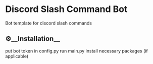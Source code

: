# Discord Slash Command Bot

Bot template for discord slash commands

## ⚙️__Installation__

put bot token in config.py
run main.py
install necessary packages (if applicable)
